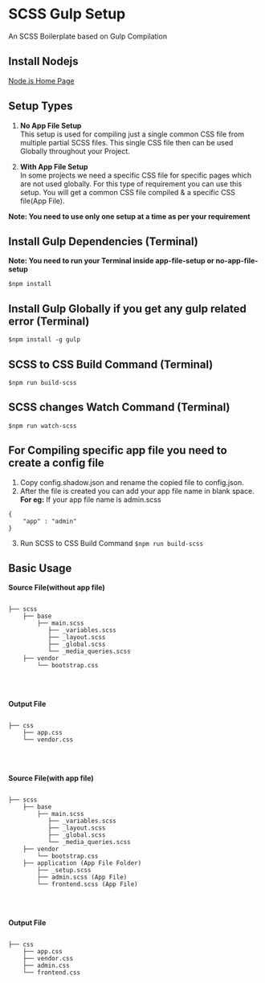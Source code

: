 # SCSS Gulp Setup
An SCSS Boilerplate based on Gulp Compilation

## Install Nodejs
[Node.js Home Page](https://nodejs.org/)

## Setup Types
1. **No App File Setup**  
This setup is used for compiling just a single common CSS file from multiple partial SCSS files. This single CSS file then can be used Globally throughout your Project.

2. **With App File Setup**  
In some projects we need a specific CSS file for specific pages which are not used globally. For this type of requirement you can use this setup. You will get a common CSS file compiled & a specific CSS file(App File).

**Note: You need to use only one setup at a time as per your requirement**  


## Install Gulp Dependencies (Terminal)
**Note: You need to run your Terminal inside app-file-setup or no-app-file-setup**
```
$npm install
```

## Install Gulp Globally if you get any gulp related error (Terminal)
```
$npm install -g gulp
```

## SCSS to CSS Build Command (Terminal)
```
$npm run build-scss
```

## SCSS changes Watch Command (Terminal)
```
$npm run watch-scss
```

## For Compiling specific app file you need to create a config file
1. Copy config.shadow.json and rename the copied file to config.json.  
2. After the file is created you can add your app file name in blank space. **For eg:** If your app file name is admin.scss
```
{
    "app" : "admin"
}
```
3. Run SCSS to CSS Build Command `$npm run build-scss`

## Basic Usage
<p> <b>Source File(without app file)</b> </p>
<pre>
<code>
├── scss
    ├── base
        ├── main.scss
           ├── _variables.scss
           ├── _layout.scss
           ├── _global.scss
           └── _media_queries.scss
    ├── vendor
        └── bootstrap.css
</code>
</pre>

<br>

<p> <b>Output File</b> </p>
<pre>
<code>
├── css
    ├── app.css
    └── vendor.css
</code>
</pre>

<br>

<p> <b>Source File(with app file)</b> </p>
<pre>
<code>
├── scss
    ├── base
        ├── main.scss
           ├── _variables.scss
           ├── _layout.scss
           ├── _global.scss
           └── _media_queries.scss
    ├── vendor
        └── bootstrap.css
    ├── application (App File Folder)
        ├── _setup.scss
        ├── admin.scss (App File)
        └── frontend.scss (App File)
</code>
</pre>

<br>

<p> <b>Output File</b> </p>
<pre>
<code>
├── css
    ├── app.css
    ├── vendor.css
    ├── admin.css
    └── frontend.css
</code>
</pre>
